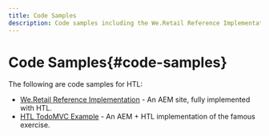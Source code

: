 ```yaml
---
title: Code Samples
description: Code samples including the We.Retail Reference Implementation
---
```


# Code Samples{#code-samples}

The following are code samples for HTL:

* [We.Retail Reference Implementation](https://helpx.adobe.com/experience-manager/6-4/sites/developing/using/we-retail.html) - An AEM site, fully implemented with HTL.
* [HTL TodoMVC Example](https://github.com/Adobe-Marketing-Cloud/aem-sightly-sample-todomvc) - An AEM + HTL implementation of the famous exercise.
